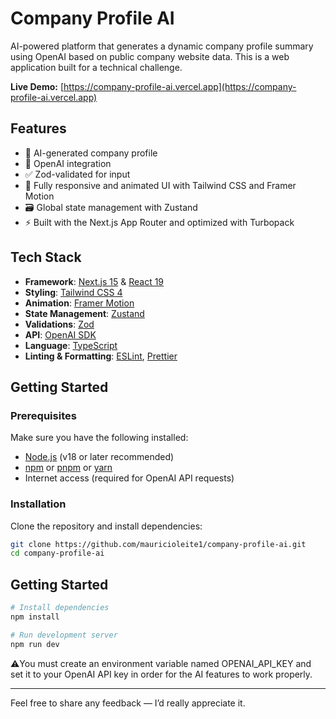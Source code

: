 # Company Profile AI

AI-powered platform that generates a dynamic company profile summary using OpenAI based on public company website data.
This is a web application built for a technical challenge.

**Live Demo:** [https://company-profile-ai.vercel.app](https://company-profile-ai.vercel.app)

## Features

- 🔎 AI-generated company profile
- 🧠 OpenAI integration
- ✅ Zod-validated for input
- 🎨 Fully responsive and animated UI with Tailwind CSS and Framer Motion
- 🗃️ Global state management with Zustand
- ⚡ Built with the Next.js App Router and optimized with Turbopack

## Tech Stack

- **Framework**: [Next.js 15](https://nextjs.org/) & [React 19](https://reactjs.org/)
- **Styling**: [Tailwind CSS 4](https://tailwindcss.com/)
- **Animation**: [Framer Motion](https://www.framer.com/motion/)
- **State Management**: [Zustand](https://zustand-demo.pmnd.rs/)
- **Validations**: [Zod](https://zod.dev/)
- **API**: [OpenAI SDK](https://www.npmjs.com/package/openai)
- **Language**: [TypeScript](https://www.typescriptlang.org/)
- **Linting & Formatting**: [ESLint](https://eslint.org/), [Prettier](https://prettier.io/)

## Getting Started

### Prerequisites

Make sure you have the following installed:

- [Node.js](https://nodejs.org/) (v18 or later recommended)
- [npm](https://www.npmjs.com/) or [pnpm](https://pnpm.io/) or [yarn](https://yarnpkg.com/)
- Internet access (required for OpenAI API requests)

### Installation

Clone the repository and install dependencies:

```bash
git clone https://github.com/mauricioleite1/company-profile-ai.git
cd company-profile-ai
```

## Getting Started

```bash
# Install dependencies
npm install

# Run development server
npm run dev
```
⚠️You must create an environment variable named OPENAI_API_KEY and set it to your OpenAI API key in order for the AI features to work properly.

---
Feel free to share any feedback — I’d really appreciate it.
